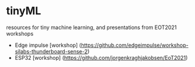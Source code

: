 # tinyML
resources for tiny machine learning, and presentations from EOT2021 workshops

* Edge impulse [workshop] (https://github.com/edgeimpulse/workshop-silabs-thunderboard-sense-2)
* ESP32 [workshop] (https://github.com/jorgenkraghjakobsen/EoT2021)
